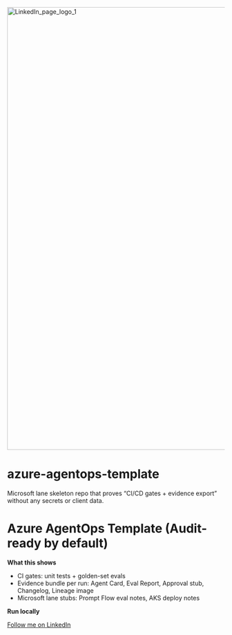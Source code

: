 <img width="1024" height="1024" alt="LinkedIn_page_logo_1" src="https://github.com/user-attachments/assets/2595de2f-3b37-4933-bf00-f5c18e51160d" />


# azure-agentops-template
Microsoft lane skeleton repo that proves “CI/CD gates + evidence export” without any secrets or client data.

# Azure AgentOps Template (Audit-ready by default)

**What this shows**
- CI gates: unit tests + golden-set evals
- Evidence bundle per run: Agent Card, Eval Report, Approval stub, Changelog, Lineage image
- Microsoft lane stubs: Prompt Flow eval notes, AKS deploy notes

**Run locally**



<a class="libutton" href="https://www.linkedin.com/comm/mynetwork/discovery-see-all?usecase=PEOPLE_FOLLOWS&followMember=ales-institoris-63721a66" target="_blank">Follow me on LinkedIn</a>

